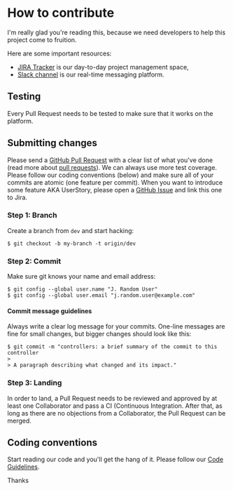 # How to contribute

I'm really glad you're reading this, because we need developers to help this project come to fruition.

Here are some important resources:

  * [JIRA Tracker](https://s24srl.atlassian.net/secure/RapidBoard.jspa?projectKey=SUP) is our day-to-day project management space,
  * [Slack channel](https://s24devs.slack.com) is our real-time messaging platform.

## Testing

Every Pull Request needs to be tested to make sure that it works on the platform.

## Submitting changes

Please send a [GitHub Pull Request](https://github.com/everli/demand-utilities-v3/pulls) with a clear list of what you've done (read more about [pull requests](https://help.github.com/articles/about-pull-requests/)).
We can always use more test coverage. Please follow our coding conventions (below) and make sure all of your commits are atomic (one feature per commit).
When you want to introduce some feature AKA UserStory, please open a [GitHub Issue](https://github.com/everli/demand-utilities-v3/issues) and link this one to Jira.

### Step 1: Branch

Create a branch from `dev` and start hacking:

```text
$ git checkout -b my-branch -t origin/dev
```

### Step 2: Commit

Make sure git knows your name and email address:

```text
$ git config --global user.name "J. Random User"
$ git config --global user.email "j.random.user@example.com"
```

#### Commit message guidelines

Always write a clear log message for your commits.
One-line messages are fine for small changes, but bigger changes should look like this:

```text
$ git commit -m "controllers: a brief summary of the commit to this controller
>
> A paragraph describing what changed and its impact."
```

### Step 3: Landing

In order to land, a Pull Request needs to be reviewed and approved by at least one Collaborator and pass a CI (Continuous Integration.
After that, as long as there are no objections from a Collaborator, the Pull Request can be merged.

## Coding conventions

Start reading our code and you'll get the hang of it.
Please follow our [Code Guidelines](https://github.com/everli/code-guidelines).

Thanks
